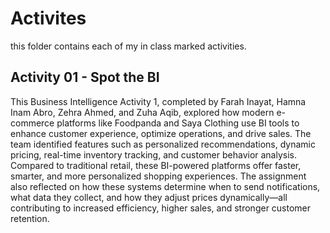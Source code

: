 # Activites
this folder contains each of my in class marked activities.

## Activity 01 - Spot the BI
This Business Intelligence Activity 1, completed by Farah Inayat, Hamna Inam Abro, Zehra Ahmed, and Zuha Aqib, explored how modern e-commerce platforms like Foodpanda and Saya Clothing use BI tools to enhance customer experience, optimize operations, and drive sales. The team identified features such as personalized recommendations, dynamic pricing, real-time inventory tracking, and customer behavior analysis. Compared to traditional retail, these BI-powered platforms offer faster, smarter, and more personalized shopping experiences. The assignment also reflected on how these systems determine when to send notifications, what data they collect, and how they adjust prices dynamically—all contributing to increased efficiency, higher sales, and stronger customer retention.